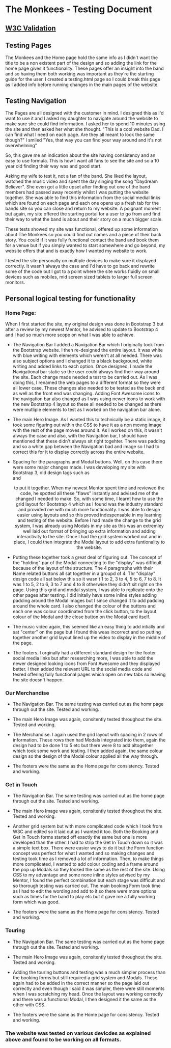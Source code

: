 # The Monkees - Testing Document

##   [W3C Validation](https://validator.w3.org/#validate_by_input)

## Testing Pages

The Monkees and the Home page hold the same info as I didn't want the title to be a non existent part of the design and so adding the
link for the home page gives it functionality. These pages offer an insight into the band and so having them both working was important
as they're the starting guide for the user. I created a testing.html page so I could break this page as I added info before running changes 
in the main pages of the website.

## Testing Navigation

The Pages are all designed with the customer in mind. I designed this as I'd want to use it and I asked my daughter to navigate around the 
website to make sure she could find information. I asked her to spend 10 minutes using the site and then asked her what she thought.
"This is a cool website Dad. I can find what I need on each page. Are they all meant to look the same though?" I smiled "Yes, that way you can
find your way around and it's not overwhelming"

So, this gave me an indication about the site having consistency and an easy to use formula. This is how I want all fans to see the site and
so a 10 year old finding their way was and good start.

Asking my wife to test it, not a fan of the band. She liked the layout, watched the music video and spent the day singing the song "Daydream
Believer". She even got a little upset after finding out one of the band members had passed away recently whilst I was putting the website 
together. She was able to find this information from the social medial links which are found on each page and each one opens up a fresh tab 
for the bands site so you can close and return to my website. A poignant moment but again, my site offered the starting portal for a user to 
go from and find their way to what the band is about and their story on a much bigger scale.

These tests showed my site was functional, offered up some information about The Monkees so you could find out names and a piece of their back
story. You could if it was fully functional contact the band and book them for a venue but if you simply wanted to start somewhere and go beyond,
my website offers that and is exactly how I wanted my website to work.

I tested the site personally on multiple devices to make sure it displayed correctly. It wasn't always the case and I'd have to go back and rewrite
some of the code but I got to a point where the site works fluidly on small devices such as mobiles, mid screen sized tablets to larger full screen
monitors.

## Personal logical testing for functionality

### Home Page:

When I first started the site, my original design was done in Bootstrap 3 but after a review by my newest Mentor, he advised to update to Bootstrap
4 and I had so much more scope on what I was able to achieve.

  * The Navigation Bar
   I added a Navigation Bar which I originally took from the Bootstrap website. I then re-designed the entire layout. It was white with blue writing
   with elements which weren't at all needed. There was also subject options and I changed it to a black background, white writing and added links to 
   each option. Once designed, I made the Navigational bar static so the user could always find their way around the site. Each change made needed a 
   test to be carried out. As I was doing this, I renamed the web pages to a different format so they were all lower case. These changes also needed 
   to be tested as the back end as well as the front end was changing. Adding Font Awesome icons to the navigation bar also changed as I was using
   newer icons to work with the new Bootstrap 4 layout so these all needed to be changed as there were mutliple elements to test as I worked on 
   the navigation bar alone.

 * The main Hero Image. As I wanted this to technically be a static image, it took some figuring out within the CSS to have it as a non movng image with
   the rest of the page moves around it. As I worked on this, it wasn't always the case and also, with the Navigation bar, I should have mentioned that 
   these didn't always sit right togehter. There was padding and so a white gap between the Navigation bad and image so I had to correct this for it to 
   display correctly across the entire website.

 * Spacing for the paragraphs and Modal buttons. Well, on this case there were some major changes made. I was developing my site with Bootstrap 3, old
   design tags such as <br> and <center> to put it together. When my newest Mentor spent time and reviewed the code, he spotted all these "flaws" instantly
   and advised me of the changed I needed to make. So, with some time, I learnt how to use the grid layout for Bootstrap 4 which as I found was the 
   industry standard and provided me with much more functionality. I was able to design easier using layouts and so this proved indespensable in my learning
   and testing of the website. Before I had made the change to the grid system, I was already using Modals in my site as this was an extremley well laid out 
   format of bringing up extra information and adding interactivity to the site. Once I had the grid system worked out and in place, I could then integrate 
   the Modal layout to add extra funtionality to the website. 

  * Putting these together took a great deal of figuring out. The concept of the "holding" par of the Modal connecting to the "display" was difficult because 
   of the layout of the structure. The 4 paragraphs with their Name related buttons all sat together in a groupd of 4. Thr "display" design code all sat 
   below this so it wasn't 1 to 2, 3 to 4, 5 to 6, 7 to 8. It was 1 to 5, 2 to 6, 3 to 7 and 4 to 8 otherwise they didn't sit right on the page. Using this 
   grid and modal system, I was able to replicate onto the other pages after testing. I did initally have some inline styles adding padding around the Modal 
   images but I since changed it to add padding around the whole card. I also changed the colour of the buttons and each one was colour coordinated from the 
   click button, to the layout colour of the Modal and the close button on the Modal card itself.
   
  * The music video again, this seemed like an easy thing to add intially and sat "center" on the page but I found this weas incorrect and so putting 
    together another grid layout lined up the video to display in the middle of the page. 

*  The footers. I orginally had a different standard design for the footer social media links but after researching more, I was able to add the newer
   designed looking icons from Font Awesome and they displayed better. I then added the relevant URL to the social media code and tesred offering fully
   functional pages which open on new tabs so leaving the site doesn't happen.

### Our Merchandise

 * The Navigation Bar. The same testing was carried out as the homr page through out the site. Tested and working.

 * The main Hero Image was again, consitently tested throughout the site. Tested and working.

 * The Merchandise. I again used the grid layout with spacing in 2 rows of information. These rows then had Modals integrated into them, again the design
   had to be done 1 to 5 etc but there were 8 to add altogether which took some work and testing. I then added again, the same colour design so the 
   design of the Modal colour applied all the way through.

 * The footers were the same as the Home page for consistency. Tested and working.

### Get in Touch

 * The Navigation Bar. The same testing was carried out as the home page through out the site. Tested and working.

 * The main Hero Image was again, consitently tested throughout the site. Tested and working.

 * Another grid system but with more complicated code which I took from W3C and edited so it laid out as I wanted it too. Both the Booking and Get In 
   Touch forms started off exactly the same but one is more developed than the other. I had to strip the Get In Touch down so it was a simple text box.
   There were easier ways to do it but the Form function concept was perfect for what I wanted and so making changes and testing took time as I removed
   a lot of information. Then, to make things more complicated, I wanted to add colour coding and a frame around the pop up Modals so they looked the 
   same as the rest of the site. Using CSS to my advantage and some none inline styles advised by my Mentor, I found the perfect combination but each
   stage was difficult and so thorough testing was carried out. The main booking Form took time as I had to edit the wording and add to it so there were
   more options such as times for the band to play etc but it gave me a fully working form which was good.

 * The footers were the same as the Home page for consistency. Tested and working.

### Touring

 * The Navigation Bar. The same testing was carried out as the home page through out the site. Tested and working.

 * The main Hero Image was again, consitently tested throughout the site. Tested and working.

 * Adding the touring buttons and testing was a much simpler process than the booking forms but still required a grid system and Modals. These again
   had to be added in the correct manner so the page laid out correctly and even though I said it was simpler, there were still moments when I was
   scratching my head. Once the layout was working correctly and there was a functional Modal, I then designed it the same as the other with CSS.

 * The footers were the same as the Home page for consistency. Tested and working.


### The website was tested on various devicdes as explained above and found to be working on all formats.